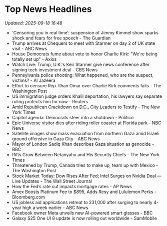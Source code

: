 # Top News Headlines

_Updated: 2025-09-18 16:48_

- ‘Censoring you in real time’: suspension of Jimmy Kimmel show sparks shock and fears for free speech - The Guardian
- Trump arrives at Chequers to meet with Starmer on day 2 of UK state visit - ABC News
- House Democrats fume about vote to honor Charlie Kirk: "We're being totally set up" - Axios
- Watch Live: Trump, U.K.'s Keir Starmer give news conference after signing tech investment deal - CBS News
- Pennsylvania police shooting: What happened, who are the suspect, victims? - Al Jazeera
- Effort to censure Rep. Ilhan Omar over Charlie Kirk comments fails - The Washington Post
- US immigration judge orders Khalil deportation, his lawyers say separate ruling protects him for now - Reuters
- Amid Republican Crackdown on D.C., City Leaders to Testify - The New York Times
- Capitol agenda: Democrats steer into a shutdown - Politico
- Epic Universe visitor dies after riding roller coaster at Florida park - NBC News
- Satellite images show mass evacuation from northern Gaza amid Israeli ground offensive in Gaza City - ABC News
- Mayor of London Sadiq Khan describes Gaza situation as genocide - BBC
- Rifts Grow Between Netanyahu and His Security Chiefs - The New York Times
- Threatened by Trump, Canada tries to make up, team up with Mexico - The Washington Post
- Stock Market Today: Dow Rises After Fed; Intel Surges on Nvidia Deal — Live Updates - The Wall Street Journal
- How the Fed’s rate cut impacts mortgage rates - AP News
- Amex Boosts Platinum Fee to $895, Adds Resy and Lululemon Perks - Bloomberg.com
- US jobless aid applications retreat to 231,000 after surging to nearly 4-year high a week earlier - ABC News
- Facebook owner Meta unveils new AI-powered smart glasses - BBC
- Galaxy S25 One UI 8 update is now rolling out worldwide - SamMobile